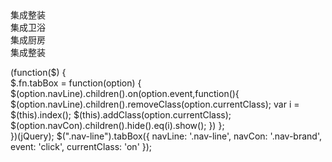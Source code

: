<div class="nav-line clearfix">
	<div class="nav-line-text on">集成整装</div>
	<div class="nav-line-text">集成卫浴</div>
	<div class="nav-line-text">集成厨房</div>
	<div class="nav-line-text">集成整装</div>
</div>


(function($) {        
	$.fn.tabBox = function(option) {   
		$(option.navLine).children().on(option.event,function(){
			$(option.navLine).children().removeClass(option.currentClass);
			var i = $(this).index();
			$(this).addClass(option.currentClass);
			$(option.navCon).children().hide().eq(i).show();
		})
	};      
})(jQuery); 
$(".nav-line").tabBox({
	navLine: '.nav-line',
	navCon: '.nav-brand',
	event: 'click',
	currentClass: 'on'
});
